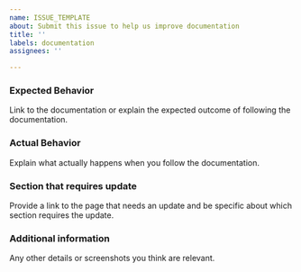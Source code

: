 ```yaml
---
name: ISSUE_TEMPLATE
about: Submit this issue to help us improve documentation
title: ''
labels: documentation
assignees: ''

---
```


### Expected Behavior
Link to the documentation or explain the expected outcome of following the documentation.

### Actual Behavior
Explain what actually happens when you follow the documentation.

### Section that requires update
Provide a link to the page that needs an update and be specific about which section requires the update.

### Additional information
Any other details or screenshots you think are relevant.
